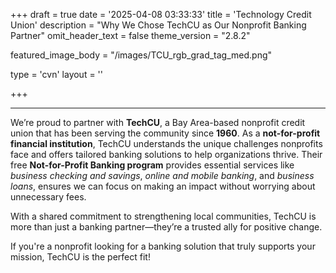 +++
draft = true
date = '2025-04-08 03:33:33'
title = 'Technology Credit Union'
description = "Why We Chose TechCU as Our Nonprofit Banking Partner"
omit_header_text = false
theme_version = "2.8.2"

featured_image_body = "/images/TCU_rgb_grad_tag_med.png"

type = 'cvn'
layout = ''

+++

----  

We’re proud to partner with **TechCU**, a Bay Area-based nonprofit credit union that has been serving the community since **1960**. As a **not-for-profit financial institution**, TechCU understands the unique challenges nonprofits face and offers tailored banking solutions to help organizations thrive. Their free **Not-for-Profit Banking program** provides essential services like *business checking and savings*, *online and mobile banking*, and *business loans*, ensures we can focus on making an impact without worrying about unnecessary fees.  

<span class="green">With a shared commitment to strengthening local communities, TechCU is more than just a banking partner—they’re a trusted ally for positive change.</span> 

If you're a nonprofit looking for a banking solution that truly supports your mission, TechCU is the perfect fit!
